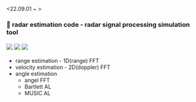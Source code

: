 <22.09.01 ~ >
### 📁 radar estimation code - radar signal processing simulation tool <br/><br/><img src="https://img.shields.io/badge/GitHub-181717?style=flat-square&logo=GitHub&logoColor=white"/> <img src="https://img.shields.io/badge/Python-3776AB?style=flat-square&logo=Python&logoColor=white"/> <img src="https://img.shields.io/badge/Visual Studio-5C2D91?style=flat-square&logo=Visual Studio&logoColor=white"/>


- range estimation - 1D(range) FFT
- velocity estimation - 2D(doppler) FFT
- angle estimation
    * angel FFT
    * Bartlett AL
    * MUSIC AL